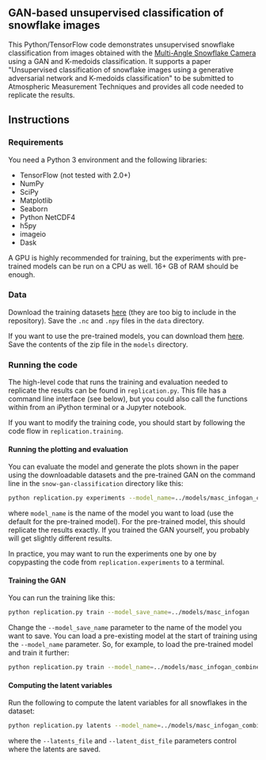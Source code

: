 ## GAN-based unsupervised classification of snowflake images

This Python/TensorFlow code demonstrates unsupervised snowflake classification from images obtained with the [Multi-Angle Snowflake Camera](http://www.inscc.utah.edu/~tgarrett/Snowflakes/MASC.html) using a GAN and K-medoids classification. It supports a paper "Unsupervised classification of snowflake images using a generative adversarial network and K-medoids classification" to be submitted to Atmospheric Measurement Techniques and provides all code needed to replicate the results. 

## Instructions

### Requirements
You need a Python 3 environment and the following libraries:
- TensorFlow (not tested with 2.0+)
- NumPy
- SciPy
- Matplotlib
- Seaborn
- Python NetCDF4
- h5py
- imageio
- Dask

A GPU is highly recommended for training, but the experiments with pre-trained models can be run on a CPU as well. 16+ GB of RAM should be enough.

### Data

Download the training datasets [here](https://github.com/jleinonen/snow-gan-classification/releases/download/datasets/masc_combined_datasets.zip) (they are too big to include in the repository). 
Save the `.nc` and `.npy` files in the `data` directory.

If you want to use the pre-trained models, you can download them [here](https://github.com/jleinonen/snow-gan-classification/releases/download/models/masc_infogan_combined.zip).
Save the contents of the zip file in the `models` directory.

### Running the code

The high-level code that runs the training and evaluation needed to replicate the results can be found in `replication.py`. This file has a command line interface (see below), but you could also call the functions within from an iPython terminal or a Jupyter notebook. 

If you want to modify the training code, you should start by following the code flow in `replication.training`.

#### Running the plotting and evaluation

You can evaluate the model and generate the plots shown in the paper using the downloadable datasets and the pre-trained GAN on the command line in the `snow-gan-classification` directory like this:
```bash
python replication.py experiments --model_name=../models/masc_infogan_combined
```
where `model_name` is the name of the model you want to load (use the default for the pre-trained model). For the pre-trained model, this should replicate the results exactly. If you trained the GAN yourself, you probably will get slightly different results.

In practice, you may want to run the experiments one by one by copypasting the code from `replication.experiments` to a terminal.

#### Training the GAN

You can run the training like this:
```bash
python replication.py train --model_save_name=../models/masc_infogan
```
Change the `--model_save_name` parameter to the name of the model you want to save. You can load a pre-existing model at the start of training using the `--model_name` parameter. So, for example, to load the pre-trained model and train it further:
```bash
python replication.py train --model_name=../models/masc_infogan_combined --model_save_name=../models/masc_infogan
```

#### Computing the latent variables

Run the following to compute the latent variables for all snowflakes in the dataset:
```bash
python replication.py latents --model_name=../models/masc_infogan_combined --latents_file=../data/masc_latents.nc --latent_dist_file=../data/masc_latent_dist.nc
```
where the `--latents_file` and `--latent_dist_file` parameters control where the latents are saved.
